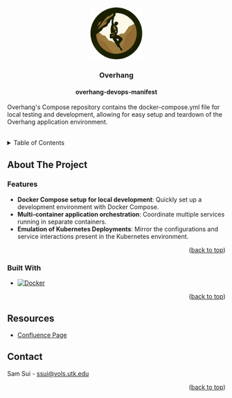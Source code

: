 <a name="top"></a>

<!-- PROJECT LOGO -->
<br />
<div align="center">
  <a href="https://github.com/trustyourfeetcom/overhang-devops-compose">
    <img src="https://github.com/trustyourfeetcom/overhang-branding-assets/blob/main/logos/logo.png?raw=true" alt="Serenaid Logo" width="120" height="120">
  </a>

<h3 align="center">Overhang</h3>
<h4 align="center">overhang-devops-manifest</h3>
  <p align="left">
    Overhang's Compose repository contains the docker-compose.yml file for local testing and development, allowing for easy setup and teardown of the Overhang application environment.
  <br />
  <br />
  </p>
</div>


<!-- TABLE OF CONTENTS -->
<details>
  <summary>Table of Contents</summary>
  <ol>
    <li>
      <a href="#about-the-project">About The Project</a>
      <ul>
        <li><a href="#built-with">Built With</a></li>
      </ul>
    </li>
    <li>
      <a href="#getting-started">Getting Started</a>
      <ul>
        <li><a href="#prerequisites">Prerequisites</a></li>
        <li><a href="#installation">Installation</a></li>
      </ul>
    </li>
    <li><a href="#resources">Resources</a></li>
    <li><a href="#contact">Contact</a></li>
  </ol>
</details>


<!-- ABOUT THE PROJECT -->
## About The Project


### Features

* **Docker Compose setup for local development**: Quickly set up a development environment with Docker Compose.
* **Multi-container application orchestration**: Coordinate multiple services running in separate containers.
* **Emulation of Kubernetes Deployments**: Mirror the configurations and service interactions present in the Kubernetes environment.

<p align="right">(<a href="#top">back to top</a>)</p>


### Built With

* [![Docker][Docker]][Docker-url]

<p align="right">(<a href="#top">back to top</a>)</p>


## Resources

* [Confluence Page](https://overhang.atlassian.net/wiki/x/AgDb)


<!-- CONTACT -->
## Contact

Sam Sui - ssui@vols.utk.edu

<p align="right">(<a href="#top">back to top</a>)</p>


<!-- MARKDOWN LINKS & IMAGES -->
[Docker]: https://img.shields.io/static/v1?style=for-the-badge&message=Docker&color=2496ED&logo=Docker&logoColor=FFFFFF&label=
[Docker-url]: https://www.docker.com/